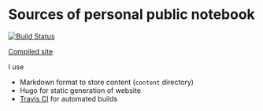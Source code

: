 # Sources of personal public notebook

[![Build Status](https://travis-ci.com/serge-m/serge-m.github.io.svg?branch=main)](https://travis-ci.com/serge-m/serge-m.github.io)


[Compiled site](https://serge-m.github.io/)

I use
* Markdown format to store content (`content` directory)
* Hugo for static generation of website
* [Travis CI](https://travis-ci.com) for automated builds
